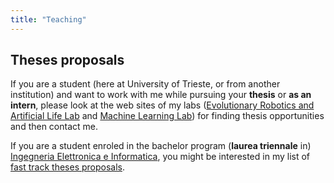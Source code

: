 ```yaml
---
title: "Teaching"
---
```


## Theses proposals

If you are a student (here at University of Trieste, or from another institution) and want to work with me while pursuing your **thesis** or **as an intern**, please look at the web sites of my labs ([Evolutionary Robotics and Artificial Life Lab](https://erallab.inginf.units.it/) and [Machine Learning Lab](https://machinelearning.inginf.units.it/)) for finding thesis opportunities and then contact me.

If you are a student enroled in the bachelor program (**laurea triennale** in)  [Ingegneria Elettronica e Informatica](https://corsi.units.it/in05/ingegneria-elettronica-informatica), you might be interested in my list of [fast track theses proposals](fast-track/).
